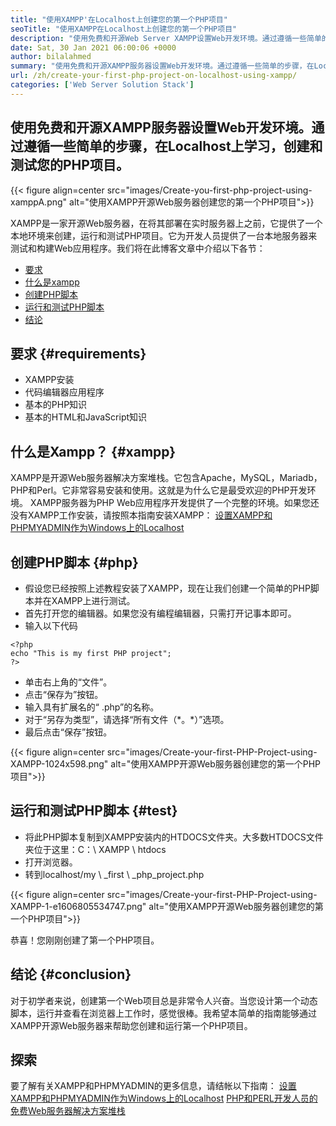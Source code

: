 ```yaml
---
title: "使用XAMPP'在Localhost上创建您的第一个PHP项目" 
seoTitle: "使用XAMPP在Localhost上创建您的第一个PHP项目" 
description: "使用免费和开源Web Server XAMPP设置Web开发环境。通过遵循一些简单的步骤来创建和测试Localhost上的PHP项目。" 
date: Sat, 30 Jan 2021 06:00:06 +0000
author: bilalahmed
summary: "使用免费和开源XAMPP服务器设置Web开发环境。通过遵循一些简单的步骤，在Localhost上学习，创建和测试您的PHP项目。" 
url: /zh/create-your-first-php-project-on-localhost-using-xampp/
categories: ['Web Server Solution Stack']
---
```


## 使用免费和开源XAMPP服务器设置Web开发环境。通过遵循一些简单的步骤，在Localhost上学习，创建和测试您的PHP项目。

{{< figure align=center src="images/Create-you-first-php-project-using-xamppA.png" alt="使用XAMPP开源Web服务器创建您的第一个PHP项目">}}

XAMPP是一家开源Web服务器，在将其部署在实时服务器上之前，它提供了一个本地环境来创建，运行和测试PHP项目。它为开发人员提供了一台本地服务器来测试和构建Web应用程序。我们将在此博客文章中介绍以下各节：
  * [要求][2]
  * [什么是xampp][3]
  * [创建PHP脚本][4]
  * [运行和测试PHP脚本][5]
  * [结论][6]

## 要求 {#requirements}

  * XAMPP安装
* 代码编辑器应用程序
* 基本的PHP知识
* 基本的HTML和JavaScript知识

## 什么是Xampp？ {#xampp}

XAMPP是开源Web服务器解决方案堆栈。它包含Apache，MySQL，Mariadb，PHP和Perl。它非常容易安装和使用。这就是为什么它是最受欢迎的PHP开发环境。 XAMPP服务器为PHP Web应用程序开发提供了一个完整的环境。如果您还没有XAMPP工作安装，请按照本指南安装XAMPP：
[设置XAMPP和PHPMYADMIN作为Windows上的Localhost][7]

## 创建PHP脚本 {#php}

* 假设您已经按照上述教程安装了XAMPP，现在让我们创建一个简单的PHP脚本并在XAMPP上进行测试。
* 首先打开您的编辑器。如果您没有编程编辑器，只需打开记事本即可。
* 输入以下代码
```
<?php
echo "This is my first PHP project";
?>
```
* 单击右上角的“文件”。
* 点击“保存为”按钮。
* 输入具有扩展名的“ .php”的名称。
* 对于“另存为类型”，请选择“所有文件（\*。\*）”选项。
* 最后点击“保存”按钮。

{{< figure align=center src="images/Create-your-first-PHP-Project-using-XAMPP-1024x598.png" alt="使用XAMPP开源Web服务器创建您的第一个PHP项目">}}


## 运行和测试PHP脚本 {#test}

* 将此PHP脚本复制到XAMPP安装内的HTDOCS文件夹。大多数HTDOCS文件夹位于这里：C：\ XAMPP \ htdocs
* 打开浏览器。
* 转到localhost/my \ _first \ _php_project.php

{{< figure align=center src="images/Create-your-first-PHP-Project-using-XAMPP-1-e1606805534747.png" alt="使用XAMPP开源Web服务器创建您的第一个PHP项目">}}

恭喜！您刚刚创建了第一个PHP项目。

## 结论 {#conclusion}

对于初学者来说，创建第一个Web项目总是非常令人兴奋。当您设计第一个动态脚本，运行并查看在浏览器上工作时，感觉很棒。我希望本简单的指南能够通过XAMPP开源Web服务器来帮助您创建和运行第一个PHP项目。

## 探索
要了解有关XAMPP和PHPMYADMIN的更多信息，请结帐以下指南：
[设置XAMPP和PHPMYADMIN作为Windows上的Localhost][7]
[PHP和PERL开发人员的免费Web服务器解决方案堆栈][1]



[1]: https://products.containerize.com/solution-stack/xampp
[2]: #requirements
[3]: #xampp
[4]: #php
[5]: #test
[6]: #conclusion
[7]: https://blog.containerize.com/database-management-software/how-to-setup-xampp-and-phpmyadmin-as-localhost-on-windows/
